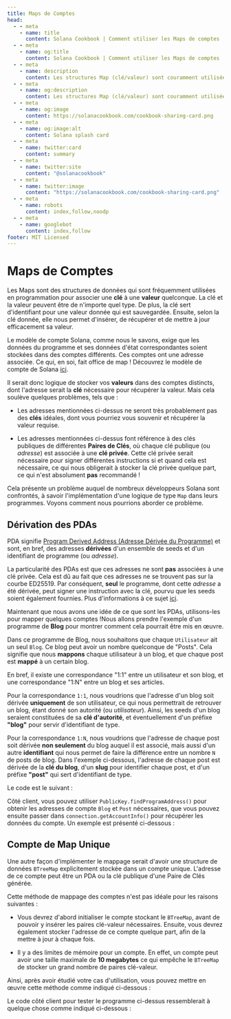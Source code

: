 ```yaml
---
title: Maps de Comptes
head:
  - - meta
    - name: title
      content: Solana Cookbook | Comment utiliser les Maps de comptes
  - - meta
    - name: og:title
      content: Solana Cookbook | Comment utiliser les Maps de comptes
  - - meta
    - name: description
      content: Les structures Map (clé/valeur) sont couramment utilisées pour stocker des données. Apprenez à utiliser la structure Map dans le Solana cookbook.
  - - meta
    - name: og:description
      content: Les structures Map (clé/valeur) sont couramment utilisées pour stocker des données. Apprenez à utiliser la structure Map dans le Solana cookbook.
  - - meta
    - name: og:image
      content: https://solanacookbook.com/cookbook-sharing-card.png
  - - meta
    - name: og:image:alt
      content: Solana splash card
  - - meta
    - name: twitter:card
      content: summary
  - - meta
    - name: twitter:site
      content: "@solanacookbook"
  - - meta
    - name: twitter:image
      content: "https://solanacookbook.com/cookbook-sharing-card.png"
  - - meta
    - name: robots
      content: index,follow,noodp
  - - meta
    - name: googlebot
      content: index,follow
footer: MIT Licensed
---
```


# Maps de Comptes

Les Maps sont des structures de données qui sont fréquemment utilisées en programmation pour associer une **clé** à une **valeur** quelconque. La clé et la valeur peuvent être de n'importe quel type. De plus, la clé sert d'identifiant pour une valeur donnée qui est sauvegardée. Ensuite, selon la clé donnée, elle nous permet d'insérer, de récupérer et de mettre à jour efficacement sa valeur.

Le modèle de compte Solana, comme nous le savons, exige que les données du programme et ses données d'état correspondantes soient stockées dans des comptes différents. Ces comptes ont une adresse associée. Ce qui, en soi, fait office de map ! Découvrez le modèle de compte de Solana [ici][AccountCookbook].

Il serait donc logique de stocker vos **valeurs** dans des comptes distincts, dont l'adresse serait la **clé** nécessaire pour récupérer la valeur. Mais cela soulève quelques problèmes, tels que :

* Les adresses mentionnées ci-dessus ne seront très probablement pas des **clés** idéales, dont vous pourriez vous souvenir et récupérer la valeur requise.

* Les adresses mentionnées ci-dessus font référence à des clés publiques de différentes **Paires de Clés**, où chaque clé publique (ou *adresse*) est associée à une **clé privée**. Cette clé privée serait nécessaire pour signer différentes instructions si et quand cela est nécessaire, ce qui nous obligerait à stocker la clé privée quelque part, ce qui n'est absolument **pas** recommandé !

Cela présente un problème auquel de nombreux développeurs Solana sont confrontés, à savoir l'implémentation d'une logique de type `Map` dans leurs programmes. Voyons comment nous pourrions aborder ce problème.

## Dérivation des PDAs

PDA signifie [Program Derived Address (Adresse Dérivée du Programme)][PDA] et sont, en bref, des adresses **dérivées** d'un ensemble de seeds et d'un identifiant de programme (ou _adresse_).

La particularité des PDAs est que ces adresses ne sont **pas** associées à une clé privée. Cela est dû au fait que ces adresses ne se trouvent pas sur la courbe ED25519. Par conséquent, **seul** le programme, dont cette _adresse_ a été dérivée, peut signer une instruction avec la clé, pourvu que les seeds soient également fournies. Plus d'informations à ce sujet [ici][CPI].

Maintenant que nous avons une idée de ce que sont les PDAs, utilisons-les pour mapper quelques comptes !Nous allons prendre l'exemple d'un programme de **Blog** pour montrer comment cela pourrait être mis en œuvre.

Dans ce programme de Blog, nous souhaitons que chaque `Utilisateur` ait un seul `Blog`. Ce blog peut avoir un nombre quelconque de "Posts". Cela signifie que nous **mappons** chaque utilisateur à un blog, et que chaque post est **mappé** à un certain blog.

En bref, il existe une correspondance "1:1" entre un utilisateur et son blog, et une correspondance "1:N" entre un blog et ses articles.

Pour la correspondance `1:1`, nous voudrions que l'adresse d'un blog soit dérivée **uniquement** de son utilisateur, ce qui nous permettrait de retrouver un blog, étant donné son autorité (ou _utilisateur_). Ainsi, les seeds d'un blog seraient constituées de sa **clé d'autorité**, et éventuellement d'un préfixe **"blog"** pour servir d'identifiant de type.

Pour la correspondance `1:N`, nous voudrions que l'adresse de chaque post soit dérivée **non seulement** du blog auquel il est associé, mais aussi d'un autre **identifiant** qui nous permet de faire la différence entre un nombre `N` de posts de blog. Dans l'exemple ci-dessous, l'adresse de chaque post est dérivée de la **clé du blog**, d'un **slug** pour identifier chaque post, et d'un préfixe **"post"** qui sert d'identifiant de type. 

Le code est le suivant : 

<SolanaCodeGroup>
  <SolanaCodeGroupItem title="Anchor" active>

  <template v-slot:default>

@[code](@/code/account-maps/deriving-pda/anchor-pda-map.rs)

  </template>

  <template v-slot:preview>

@[code](@/code/account-maps/deriving-pda/anchor-pda-map.preview.rs)

  </template>

  </SolanaCodeGroupItem>

  <SolanaCodeGroupItem title="Rust" active>

  <template v-slot:default>

@[code](@/code/account-maps/deriving-pda/vanilla-pda-map.rs)

  </template>

  <template v-slot:preview>

@[code](@/code/account-maps/deriving-pda/vanilla-pda-map.preview.rs)

  </template>

  </SolanaCodeGroupItem>

</SolanaCodeGroup>

Côté client, vous pouvez utiliser `PublicKey.findProgramAddress()` pour obtenir les adresses de compte `Blog` et `Post` nécessaires, que vous pouvez ensuite passer dans `connection.getAccountInfo()` pour récupérer les données du compte. Un exemple est présenté ci-dessous :

<SolanaCodeGroup>
  <SolanaCodeGroupItem title="TS" active>

  <template v-slot:default>

@[code](@/code/account-maps/deriving-pda/client.ts)

  </template>

  <template v-slot:preview>

@[code](@/code/account-maps/deriving-pda/client.preview.ts)

  </template>

  </SolanaCodeGroupItem>

</SolanaCodeGroup>

## Compte de Map Unique 

Une autre façon d'implémenter le mappage serait d'avoir une structure de données `BTreeMap` explicitement stockée dans un compte unique. L'adresse de ce compte peut être un PDA ou la clé publique d'une Paire de Clés générée.

Cette méthode de mappage des comptes n'est pas idéale pour les raisons suivantes :

* Vous devrez d'abord initialiser le compte stockant le `BTreeMap`, avant de pouvoir y insérer les paires clé-valeur nécessaires. Ensuite, vous devrez également stocker l'adresse de ce compte quelque part, afin de la mettre à jour à chaque fois.

* Il y a des limites de mémoire pour un compte. En effet, un compte peut avoir une taille maximale de **10 megabytes** ce qui empêche le `BTreeMap` de stocker un grand nombre de paires clé-valeur.

Ainsi, après avoir étudié votre cas d'utilisation, vous pouvez mettre en œuvre cette méthode comme indiqué ci-dessous :

<SolanaCodeGroup>
  <SolanaCodeGroupItem title="Rust" active>

  <template v-slot:default>

@[code](@/code/account-maps/trivial/vanilla-trivial-map.rs)

  </template>

  <template v-slot:preview>

@[code](@/code/account-maps/trivial/vanilla-trivial-map.preview.rs)

  </template>

  </SolanaCodeGroupItem>
</SolanaCodeGroup>

Le code côté client pour tester le programme ci-dessus ressemblerait à quelque chose comme indiqué ci-dessous :

<SolanaCodeGroup>
  <SolanaCodeGroupItem title="TS" active>

  <template v-slot:default>

@[code](@/code/account-maps/trivial/client.ts)

  </template>

  <template v-slot:preview>

@[code](@/code/account-maps/trivial/client.preview.ts)

  </template>

  </SolanaCodeGroupItem>
</SolanaCodeGroup>



[AccountCookbook]: https://solanacookbook.com/core-concepts/accounts.html
[PDA]: https://solanacookbook.com/references/accounts.html#program-derived-address
[CPI]: https://solanacookbook.com/references/programs.html#create-a-program-derived-address